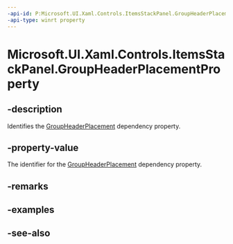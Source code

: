 ```yaml
---
-api-id: P:Microsoft.UI.Xaml.Controls.ItemsStackPanel.GroupHeaderPlacementProperty
-api-type: winrt property
---
```


<!-- Property syntax
public Windows.UI.Xaml.DependencyProperty GroupHeaderPlacementProperty { get; }
-->

# Microsoft.UI.Xaml.Controls.ItemsStackPanel.GroupHeaderPlacementProperty

## -description
Identifies the [GroupHeaderPlacement](itemsstackpanel_groupheaderplacement.md) dependency property.

## -property-value
The identifier for the [GroupHeaderPlacement](itemsstackpanel_groupheaderplacement.md) dependency property.

## -remarks

## -examples

## -see-also
